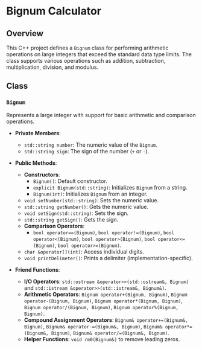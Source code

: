 # Bignum Calculator

## Overview

This C++ project defines a `Bignum` class for performing arithmetic operations on large integers that exceed the standard data type limits. The class supports various operations such as addition, subtraction, multiplication, division, and modulus.

## Class

### `Bignum`
Represents a large integer with support for basic arithmetic and comparison operations.

- **Private Members**:
  - `std::string number`: The numeric value of the `Bignum`.
  - `std::string sign`: The sign of the number (`+` or `-`).

- **Public Methods**:
  - **Constructors**:
    - `Bignum()`: Default constructor.
    - `explicit Bignum(std::string)`: Initializes `Bignum` from a string.
    - `Bignum(int)`: Initializes `Bignum` from an integer.
  - `void setNumber(std::string)`: Sets the numeric value.
  - `std::string getNumber()`: Gets the numeric value.
  - `void setSign(std::string)`: Sets the sign.
  - `std::string getSign()`: Gets the sign.
  - **Comparison Operators**:
    - `bool operator==(Bignum)`, `bool operator!=(Bignum)`, `bool operator<(Bignum)`, `bool operator>(Bignum)`, `bool operator<=(Bignum)`, `bool operator>=(Bignum)`.
  - `char &operator[](int)`: Access individual digits.
  - `void printDelimeter()`: Prints a delimiter (implementation-specific).

- **Friend Functions**:
  - **I/O Operators**: `std::ostream &operator<<(std::ostream&, Bignum)` and `std::istream &operator>>(std::istream&, Bignum&)`.
  - **Arithmetic Operators**: `Bignum operator+(Bignum, Bignum)`, `Bignum operator-(Bignum, Bignum)`, `Bignum operator*(Bignum, Bignum)`, `Bignum operator/(Bignum, Bignum)`, `Bignum operator%(Bignum, Bignum)`.
  - **Compound Assignment Operators**: `Bignum& operator+=(Bignum&, Bignum)`, `Bignum& operator-=(Bignum&, Bignum)`, `Bignum& operator*=(Bignum&, Bignum)`, `Bignum& operator/=(Bignum&, Bignum)`.
  - **Helper Functions**: `void rm0(Bignum&)` to remove leading zeros.
